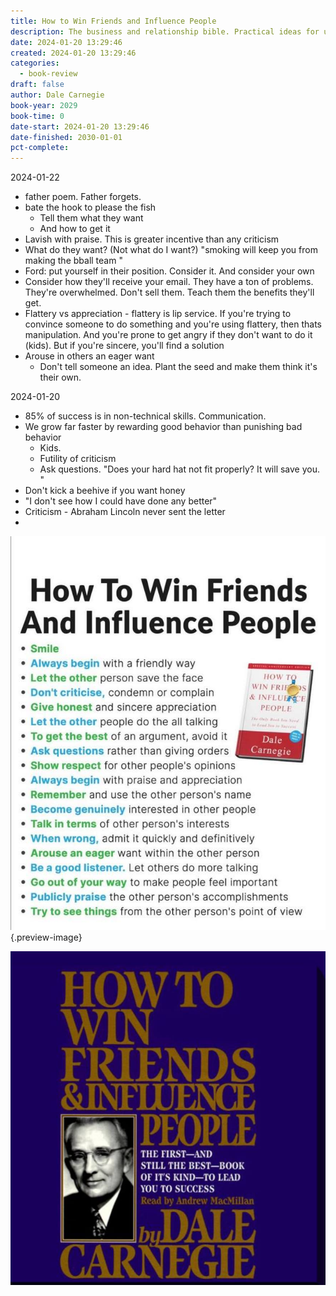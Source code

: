 ```yaml
---
title: How to Win Friends and Influence People
description: The business and relationship bible. Practical ideas for understanding and adapting to various human needs
date: 2024-01-20 13:29:46
created: 2024-01-20 13:29:46
categories:
  - book-review
draft: false
author: Dale Carnegie
book-year: 2029
book-time: 0
date-start: 2024-01-20 13:29:46
date-finished: 2030-01-01
pct-complete:
---
```


2024-01-22
- father poem. Father forgets. 
- bate the hook to please the fish
	- Tell them what they want
	- And how to get it
- Lavish with praise. This is greater incentive than any criticism 
- What do they want? (Not what do I want?) "smoking will keep you from making the bball team "
- Ford: put yourself in their position. Consider it. And consider your own
- Consider how they'll receive your email. They have a ton of problems. They're overwhelmed. Don't sell them. Teach them the benefits they'll get. 
- Flattery vs appreciation - flattery is lip service. If you're trying to convince someone to do something and you're using flattery, then thats manipulation. And you're prone to get angry if they don't want to do it (kids). But if you're sincere, you'll find a solution
- Arouse in others an eager want
	- Don't tell someone an idea. Plant the seed and make them think it's their own. 

2024-01-20
- 85% of success is in non-technical skills. Communication. 
- We grow far faster by rewarding good behavior than punishing bad behavior 
	- Kids. 
	- Futility of criticism 
	- Ask questions. "Does your hard hat not fit properly? It will save you. "
- Don't kick a beehive if you want honey 
- "I don't see how I could have done any better"
- Criticism - Abraham Lincoln never sent the letter 
- 

![Core ideas](../img/photo-how-to-win-friends-bullet-points.jpeg){.preview-image}



![How to win friends and influence people](../img/book-how-to-win-friends.jpeg)